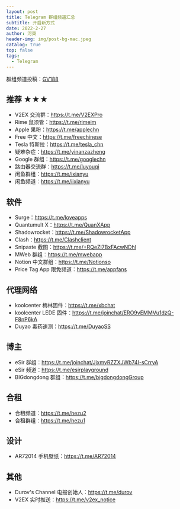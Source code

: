 ```yaml
---
layout: post
title: Telegram 群组频道汇总
subtitle: 开启新方式
date: 2022-2-27
author: 河東
header-img: img/post-bg-mac.jpeg
catalog: true
top: false
tags:
  - Telegram
---
```


群组频道投稿：[GV188](https://t.me/)

## 推荐 ★★★
- V2EX 交流群：<https://t.me/V2EXPro>
- Rime 鼠须管：<https://t.me/rimeim>
- Apple 果粉：<https://t.me/applechn>
- Free 中文：<https://t.me/freechinese>
- Tesla 特斯拉：<https://t.me/tesla_chn>
- 疑难杂症：<https://t.me/yinanzazheng>
- Google 群组：<https://t.me/googlechn>
- 路由器交流群：<https://t.me/luyouqi>
- 闲鱼群组：<https://t.me/ixianyu>
- 闲鱼频道：<https://t.me/iixianyu>

## 软件
- Surge：<https://t.me/loveapps>
- Quantumult X：<https://t.me/QuanXApp>
- Shadowrocket：<https://t.me/ShadowrocketApp>
- Clash：<https://t.me/Clashclient>
- Snipaste 截图：<https://t.me/+RQeZl7BxFAcwNDhl>
- MWeb 群组：<https://t.me/mwebapp>
- Notion 中文群组：<https://t.me/Notionso>
- Price Tag App 限免频道：<https://t.me/appfans>


## 代理网络
- koolcenter 梅林固件：<https://t.me/xbchat>
- koolcenter LEDE 固件：<https://t.me/joinchat/ERO9vEMMVu1dzQ-F8nP6kA>
- Duyao 毒药速测：<https://t.me/DuyaoSS>

## 博主
- eSir 群组：<https://t.me/joinchat/JjxmyRZZXJWb74I-sCrryA>
- eSir 频道：<https://t.me/esirplayground>
- BIGdongdong 群组：<https://t.me/bigdongdongGroup>

## 合租
- 合租频道：<https://t.me/hezu2>
- 合租群组：<https://t.me/hezu1>

## 设计
- AR72014 手机壁纸：<https://t.me/AR72014>

## 其他
- Durov's Channel 电报创始人：<https://t.me/durov>
- V2EX 实时推送：<https://t.me/v2ex_notice>